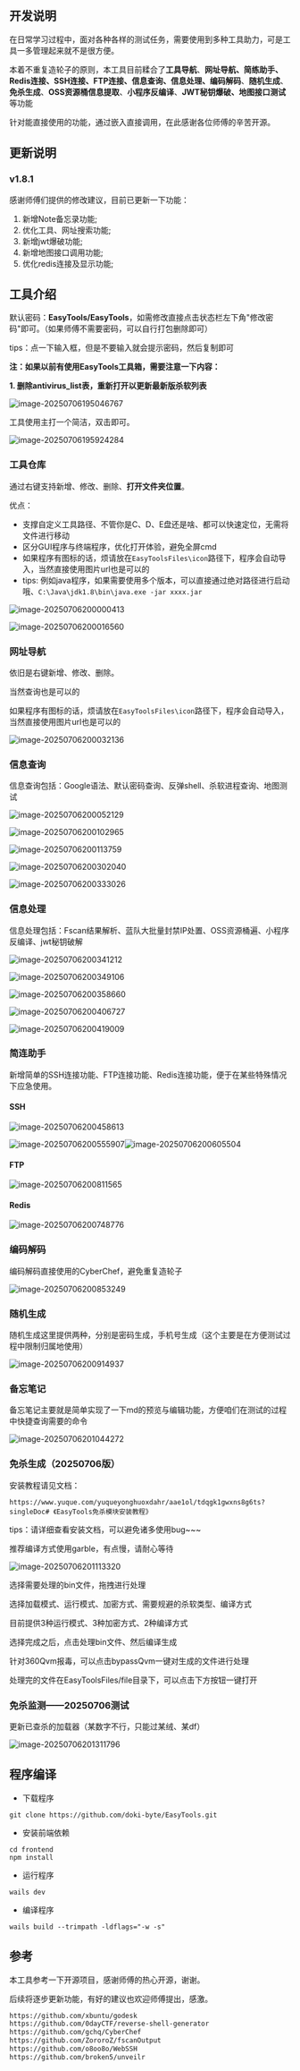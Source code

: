 ## 开发说明

在日常学习过程中，面对各种各样的测试任务，需要使用到多种工具助力，可是工具一多管理起来就不是很方便。

本着不重复造轮子的原则，本工具目前糅合了**工具导航**、**网址导航、简练助手、Redis连接、SSH连接、FTP连接、信息查询、信息处理、编码解码**、**随机生成**、**免杀生成**、**OSS资源桶信息提取**、**小程序反编译**、**JWT秘钥爆破、地图接口测试**等功能

针对能直接使用的功能，通过嵌入直接调用，在此感谢各位师傅的辛苦开源。

## 更新说明

### v1.8.1

感谢师傅们提供的修改建议，目前已更新一下功能：

1.  新增Note备忘录功能;
2.  优化工具、网址搜索功能;
3.  新增jwt爆破功能;
4.  新增地图接口调用功能;
5.  优化redis连接及显示功能;

## 工具介绍

默认密码：**EasyTools/EasyTools**，如需修改直接点击状态栏左下角"修改密码"即可。（如果师傅不需要密码，可以自行打包删除即可）

tips：点一下输入框，但是不要输入就会提示密码，然后复制即可

**注：如果以前有使用EasyTools工具箱，需要注意一下内容：**

**1. 删除antivirus_list表，重新打开以更新最新版杀软列表**

![image-20250706195046767](images/image-20250706195046767.png)

工具使用主打一个简洁，双击即可。

![image-20250706195924284](images/image-20250706195924284.png)

### 工具仓库

通过右键支持新增、修改、删除、**打开文件夹位置**。

优点：

+ 支撑自定义工具路径、不管你是C、D、E盘还是啥、都可以快速定位，无需将文件进行移动
+ 区分GUI程序与终端程序，优化打开体验，避免全屏cmd
+ 如果程序有图标的话，烦请放在`EasyToolsFiles\icon`路径下，程序会自动导入，当然直接使用图片url也是可以的
+ tips: 例如java程序，如果需要使用多个版本，可以直接通过绝对路径进行启动哦、`C:\Java\jdk1.8\bin\java.exe -jar xxxx.jar`

![image-20250706200000413](images/image-20250706200000413.png)

![image-20250706200016560](images/image-20250706200016560.png)

### 网址导航

依旧是右键新增、修改、删除。

当然查询也是可以的

如果程序有图标的话，烦请放在`EasyToolsFiles\icon`路径下，程序会自动导入，当然直接使用图片url也是可以的

![image-20250706200032136](images/image-20250706200032136.png)

### 信息查询

信息查询包括：Google语法、默认密码查询、反弹shell、杀软进程查询、地图测试

![image-20250706200052129](images/image-20250706200052129.png)

![image-20250706200102965](images/image-20250706200102965.png)

![image-20250706200113759](images/image-20250706200113759.png)

![image-20250706200302040](images/image-20250706200302040.png)

![image-20250706200333026](images/image-20250706200333026.png)

### 信息处理

信息处理包括：Fscan结果解析、蓝队大批量封禁IP处置、OSS资源桶遍、小程序反编译、jwt秘钥破解

![image-20250706200341212](images/image-20250706200341212.png)

![image-20250706200349106](images/image-20250706200349106.png)

![image-20250706200358660](images/image-20250706200358660.png)

![image-20250706200406727](images/image-20250706200406727.png)

![image-20250706200419009](images/image-20250706200419009.png)

### 简连助手

新增简单的SSH连接功能、FTP连接功能、Redis连接功能，便于在某些特殊情况下应急使用。

#### SSH

![image-20250706200458613](images/image-20250706200458613.png)

![image-20250706200555907](images/image-20250706200555907.png)![image-20250706200605504](images/image-20250706200605504.png)

#### FTP

![image-20250706200811565](images/image-20250706200811565.png)

#### Redis

![image-20250706200748776](images/image-20250706200748776.png)

### 编码解码

编码解码直接使用的CyberChef，避免重复造轮子

![image-20250706200853249](images/image-20250706200853249.png)

### 随机生成

随机生成这里提供两种，分别是密码生成，手机号生成（这个主要是在方便测试过程中限制归属地使用）

![image-20250706200914937](images/image-20250706200914937.png)

### 备忘笔记

备忘笔记主要就是简单实现了一下md的预览与编辑功能，方便咱们在测试的过程中快捷查询需要的命令

![image-20250706201044272](images/image-20250706201044272.png)

### 免杀生成（20250706版）

安装教程请见文档：

~~~
https://www.yuque.com/yuqueyonghuoxdahr/aae1ol/tdqgk1gwxns8g6ts?singleDoc# 《EasyTools免杀模块安装教程》
~~~

tips：请详细查看安装文档，可以避免诸多使用bug~~~

推荐编译方式使用garble，有点慢，请耐心等待

![image-20250706201113320](images/image-20250706201113320.png)

选择需要处理的bin文件，拖拽进行处理

选择加载模式、运行模式、加密方式、需要规避的杀软类型、编译方式

目前提供3种运行模式、3种加密方式、2种编译方式

选择完成之后，点击处理bin文件、然后编译生成

针对360Qvm报毒，可以点击bypassQvm一键对生成的文件进行处理

处理完的文件在EasyToolsFiles/file目录下，可以点击下方按钮一键打开

### 免杀监测——20250706测试

更新已查杀的加载器（某数字不行，只能过某绒、某df）

![image-20250706201311796](images/image-20250706201311796.png)

## 程序编译

+ 下载程序

~~~
git clone https://github.com/doki-byte/EasyTools.git
~~~

+ 安装前端依赖

~~~
cd frontend
npm install
~~~

+ 运行程序

~~~
wails dev
~~~

+ 编译程序

~~~
wails build --trimpath -ldflags="-w -s"
~~~

## 参考

本工具参考一下开源项目，感谢师傅的热心开源，谢谢。

后续将逐步更新功能，有好的建议也欢迎师傅提出，感激。

~~~html
https://github.com/xbuntu/godesk
https://github.com/0dayCTF/reverse-shell-generator
https://github.com/gchq/CyberChef
https://github.com/ZororoZ/fscanOutput
https://github.com/o8oo8o/WebSSH
https://github.com/broken5/unveilr
~~~